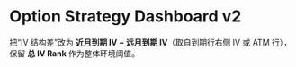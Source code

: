 # Option Strategy Dashboard v2

把“IV 结构差”改为 **近月到期 IV − 远月到期 IV**（取自到期行右侧 IV 或 ATM 行），保留 **总 IV Rank** 作为整体环境阈值。

